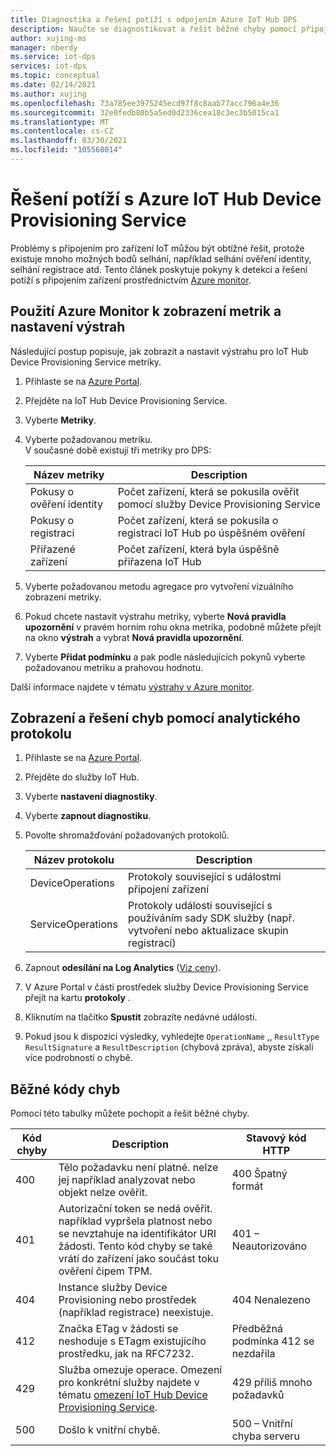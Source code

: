 ```yaml
---
title: Diagnostika a řešení potíží s odpojením Azure IoT Hub DPS
description: Naučte se diagnostikovat a řešit běžné chyby pomocí připojení zařízení pro Azure IoT Hub Device Provisioning Service (DPS).
author: xujing-ms
manager: nberdy
ms.service: iot-dps
services: iot-dps
ms.topic: conceptual
ms.date: 02/14/2021
ms.author: xujing
ms.openlocfilehash: 73a785ee3975245ecd97f8c8aab77acc796a4e36
ms.sourcegitcommit: 32e0fedb80b5a5ed0d2336cea18c3ec3b5015ca1
ms.translationtype: MT
ms.contentlocale: cs-CZ
ms.lasthandoff: 03/30/2021
ms.locfileid: "105568014"
---
```

# <a name="troubleshooting-with-azure-iot-hub-device-provisioning-service"></a>Řešení potíží s Azure IoT Hub Device Provisioning Service

Problémy s připojením pro zařízení IoT můžou být obtížné řešit, protože existuje mnoho možných bodů selhání, například selhání ověření identity, selhání registrace atd. Tento článek poskytuje pokyny k detekci a řešení potíží s připojením zařízení prostřednictvím [Azure monitor](../azure-monitor/overview.md).

## <a name="using-azure-monitor-to-view-metrics-and-set-up-alerts"></a>Použití Azure Monitor k zobrazení metrik a nastavení výstrah

Následující postup popisuje, jak zobrazit a nastavit výstrahu pro IoT Hub Device Provisioning Service metriky. 

1. Přihlaste se na [Azure Portal](https://portal.azure.com).

2. Přejděte na IoT Hub Device Provisioning Service.

3. Vyberte **Metriky**.

4. Vyberte požadovanou metriku. 
   <br />V současné době existují tři metriky pro DPS:

    | Název metriky | Description |
    |-------|------------|
    | Pokusy o ověření identity | Počet zařízení, která se pokusila ověřit pomocí služby Device Provisioning Service|
    | Pokusy o registraci | Počet zařízení, která se pokusila o registraci IoT Hub po úspěšném ověření|
    | Přiřazené zařízení | Počet zařízení, která byla úspěšně přiřazena IoT Hub|

5. Vyberte požadovanou metodu agregace pro vytvoření vizuálního zobrazení metriky. 

6. Pokud chcete nastavit výstrahu metriky, vyberte **Nová pravidla upozornění** v pravém horním rohu okna metrika, podobně můžete přejít na okno **výstrah** a vybrat **Nová pravidla upozornění**.

7. Vyberte **Přidat podmínku** a pak podle následujících pokynů vyberte požadovanou metriku a prahovou hodnotu.

Další informace najdete v tématu [výstrahy v Azure monitor](../azure-monitor/alerts/alerts-overview.md).

## <a name="using-log-analytic-to-view-and-resolve-errors"></a>Zobrazení a řešení chyb pomocí analytického protokolu

1. Přihlaste se na [Azure Portal](https://portal.azure.com).

2. Přejděte do služby IoT Hub.

3. Vyberte **nastavení diagnostiky**.

4. Vyberte **zapnout diagnostiku**.

5. Povolte shromažďování požadovaných protokolů.

    | Název protokolu | Description |
    |-------|------------|
    | DeviceOperations | Protokoly související s událostmi připojení zařízení |
    | ServiceOperations | Protokoly událostí související s používáním sady SDK služby (např. vytvoření nebo aktualizace skupin registrací)|

6. Zapnout **odesílání na Log Analytics** ([Viz ceny](https://azure.microsoft.com/pricing/details/log-analytics/)). 

7. V Azure Portal v části prostředek služby Device Provisioning Service přejít na kartu **protokoly** .

8. Kliknutím na tlačítko **Spustit** zobrazíte nedávné události.

9. Pokud jsou k dispozici výsledky, vyhledejte `OperationName` ,, `ResultType` `ResultSignature` a `ResultDescription` (chybová zpráva), abyste získali více podrobností o chybě.


## <a name="common-error-codes"></a>Běžné kódy chyb
Pomocí této tabulky můžete pochopit a řešit běžné chyby.

| Kód chyby| Description | Stavový kód HTTP |
|-------|------------|------------|
| 400 | Tělo požadavku není platné. nelze jej například analyzovat nebo objekt nelze ověřit.| 400 Špatný formát |
| 401 | Autorizační token se nedá ověřit. například vypršela platnost nebo se nevztahuje na identifikátor URI žádosti. Tento kód chyby se také vrátí do zařízení jako součást toku ověření čipem TPM. | 401 – Neautorizováno|
| 404 | Instance služby Device Provisioning nebo prostředek (například registrace) neexistuje. |404 Nenalezeno |
| 412 | Značka ETag v žádosti se neshoduje s ETagm existujícího prostředku, jak na RFC7232. | Předběžná podmínka 412 se nezdařila |
| 429 | Služba omezuje operace. Omezení pro konkrétní služby najdete v tématu [omezení IoT Hub Device Provisioning Service](../azure-resource-manager/management/azure-subscription-service-limits.md#iot-hub-device-provisioning-service-limits). | 429 příliš mnoho požadavků |
| 500 | Došlo k vnitřní chybě. | 500 – Vnitřní chyba serveru|